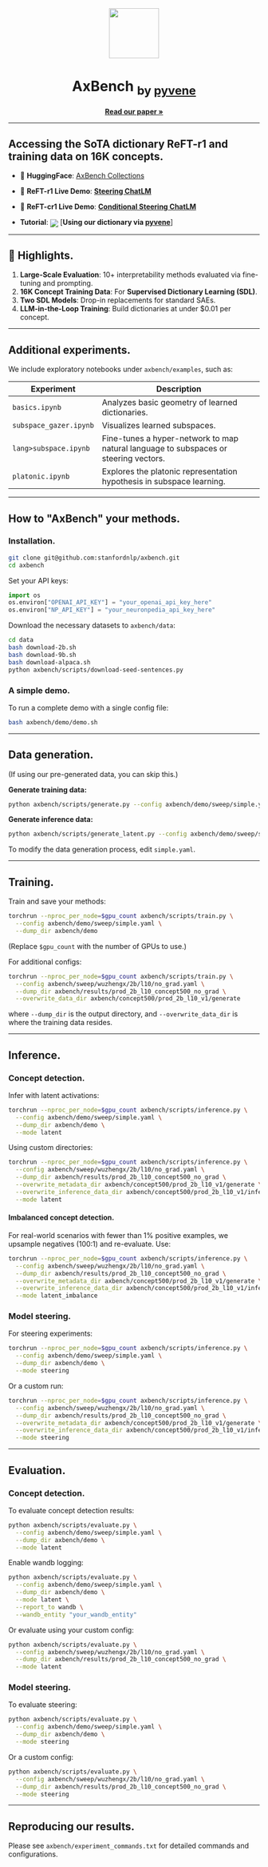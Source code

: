 <div align="center">
  <a align="center"><img src="https://github.com/user-attachments/assets/661f78cf-4044-4c46-9a71-1316bb2c69a5" width="100" height="100" /></a>
  <h1 align="center">AxBench <sub>by <a href="https://github.com/stanfordnlp/pyvene">pyvene</a></sub></h1>
  <a href="#"><strong>Read our paper »</strong></a>
</div>     

---

## Accessing the SoTA dictionary ReFT-r1 and training data on 16K concepts.

- 🤗 **HuggingFace**: [AxBench Collections](https://huggingface.co/collections/pyvene/axbench-release-6787576a14657bb1fc7a5117)  
- 🤗 **ReFT-r1 Live Demo**: [**Steering ChatLM**](https://huggingface.co/spaces/pyvene/AxBench-ReFT-r1-16K)
- 🤗 **ReFT-cr1 Live Demo**: [**Conditional Steering ChatLM**](https://huggingface.co/spaces/pyvene/AxBench-ReFT-cr1-16K)

- **Tutorial**: [<img align="center" src="https://colab.research.google.com/assets/colab-badge.svg" />](https://colab.research.google.com/github/stanfordnlp/axbench/blob/main/axbench/examples/tutorial.ipynb) [**Using our dictionary via [pyvene](https://github.com/stanfordnlp/pyvene)**]

---

## 🎯 Highlights.

1. **Large-Scale Evaluation**: 10+ interpretability methods evaluated via fine-tuning and prompting.  
2. **16K Concept Training Data**: For **Supervised Dictionary Learning (SDL)**.  
3. **Two SDL Models**: Drop-in replacements for standard SAEs.  
4. **LLM-in-the-Loop Training**: Build dictionaries at under \$0.01 per concept.

---

## Additional experiments.

We include exploratory notebooks under `axbench/examples`, such as:

| Experiment                              | Description                                                                   |
|----------------------------------------|-------------------------------------------------------------------------------|
| `basics.ipynb`                         | Analyzes basic geometry of learned dictionaries.                              |
| `subspace_gazer.ipynb`                | Visualizes learned subspaces.                                                 |
| `lang>subspace.ipynb`                 | Fine-tunes a hyper-network to map natural language to subspaces or steering vectors. |
| `platonic.ipynb`                      | Explores the platonic representation hypothesis in subspace learning.         |

---

## How to "AxBench" your methods.

### Installation.

```bash
git clone git@github.com:stanfordnlp/axbench.git
cd axbench
```

Set your API keys:

```python
import os
os.environ["OPENAI_API_KEY"] = "your_openai_api_key_here"
os.environ["NP_API_KEY"] = "your_neuronpedia_api_key_here"
```

Download the necessary datasets to `axbench/data`:

```bash
cd data
bash download-2b.sh
bash download-9b.sh
bash download-alpaca.sh
python axbench/scripts/download-seed-sentences.py
```

### A simple demo.

To run a complete demo with a single config file:

```bash
bash axbench/demo/demo.sh
```

---

## Data generation.

(If using our pre-generated data, you can skip this.)

**Generate training data:**

```bash
python axbench/scripts/generate.py --config axbench/demo/sweep/simple.yaml --dump_dir axbench/demo
```

**Generate inference data:**

```bash
python axbench/scripts/generate_latent.py --config axbench/demo/sweep/simple.yaml --dump_dir axbench/demo
```

To modify the data generation process, edit `simple.yaml`.

---

## Training.

Train and save your methods:

```bash
torchrun --nproc_per_node=$gpu_count axbench/scripts/train.py \
  --config axbench/demo/sweep/simple.yaml \
  --dump_dir axbench/demo
```

(Replace `$gpu_count` with the number of GPUs to use.)

For additional configs:

```bash
torchrun --nproc_per_node=$gpu_count axbench/scripts/train.py \
  --config axbench/sweep/wuzhengx/2b/l10/no_grad.yaml \
  --dump_dir axbench/results/prod_2b_l10_concept500_no_grad \
  --overwrite_data_dir axbench/concept500/prod_2b_l10_v1/generate
```

where `--dump_dir` is the output directory, and `--overwrite_data_dir` is where the training data resides.

---

## Inference.

### Concept detection.

Infer with latent activations:

```bash
torchrun --nproc_per_node=$gpu_count axbench/scripts/inference.py \
  --config axbench/demo/sweep/simple.yaml \
  --dump_dir axbench/demo \
  --mode latent
```

Using custom directories:

```bash
torchrun --nproc_per_node=$gpu_count axbench/scripts/inference.py \
  --config axbench/sweep/wuzhengx/2b/l10/no_grad.yaml \
  --dump_dir axbench/results/prod_2b_l10_concept500_no_grad \
  --overwrite_metadata_dir axbench/concept500/prod_2b_l10_v1/generate \
  --overwrite_inference_data_dir axbench/concept500/prod_2b_l10_v1/inference \
  --mode latent
```

#### Imbalanced concept detection.

For real-world scenarios with fewer than 1% positive examples, we upsample negatives (100:1) and re-evaluate. Use:

```bash
torchrun --nproc_per_node=$gpu_count axbench/scripts/inference.py \
  --config axbench/sweep/wuzhengx/2b/l10/no_grad.yaml \
  --dump_dir axbench/results/prod_2b_l10_concept500_no_grad \
  --overwrite_metadata_dir axbench/concept500/prod_2b_l10_v1/generate \
  --overwrite_inference_data_dir axbench/concept500/prod_2b_l10_v1/inference \
  --mode latent_imbalance
```

### Model steering.

For steering experiments:

```bash
torchrun --nproc_per_node=$gpu_count axbench/scripts/inference.py \
  --config axbench/demo/sweep/simple.yaml \
  --dump_dir axbench/demo \
  --mode steering
```

Or a custom run:

```bash
torchrun --nproc_per_node=$gpu_count axbench/scripts/inference.py \
  --config axbench/sweep/wuzhengx/2b/l10/no_grad.yaml \
  --dump_dir axbench/results/prod_2b_l10_concept500_no_grad \
  --overwrite_metadata_dir axbench/concept500/prod_2b_l10_v1/generate \
  --overwrite_inference_data_dir axbench/concept500/prod_2b_l10_v1/inference \
  --mode steering
```

---

## Evaluation.

### Concept detection.

To evaluate concept detection results:

```bash
python axbench/scripts/evaluate.py \
  --config axbench/demo/sweep/simple.yaml \
  --dump_dir axbench/demo \
  --mode latent
```

Enable wandb logging:

```bash
python axbench/scripts/evaluate.py \
  --config axbench/demo/sweep/simple.yaml \
  --dump_dir axbench/demo \
  --mode latent \
  --report_to wandb \
  --wandb_entity "your_wandb_entity"
```

Or evaluate using your custom config:

```bash
python axbench/scripts/evaluate.py \
  --config axbench/sweep/wuzhengx/2b/l10/no_grad.yaml \
  --dump_dir axbench/results/prod_2b_l10_concept500_no_grad \
  --mode latent
```

### Model steering.

To evaluate steering:

```bash
python axbench/scripts/evaluate.py \
  --config axbench/demo/sweep/simple.yaml \
  --dump_dir axbench/demo \
  --mode steering
```

Or a custom config:

```bash
python axbench/scripts/evaluate.py \
  --config axbench/sweep/wuzhengx/2b/l10/no_grad.yaml \
  --dump_dir axbench/results/prod_2b_l10_concept500_no_grad \
  --mode steering
```

---

## Reproducing our results.

Please see `axbench/experiment_commands.txt` for detailed commands and configurations.
